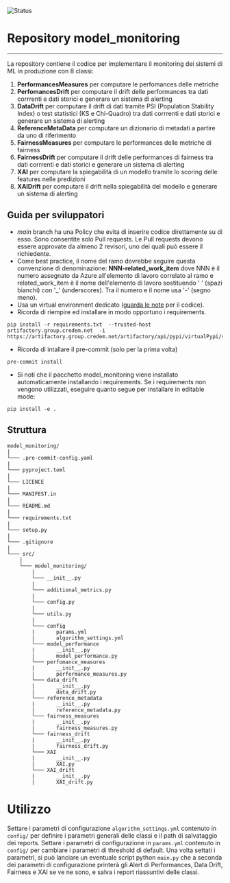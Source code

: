 ![Status](https://img.shields.io/badge/Status-Collaud-yellow)

# Repository model_monitoring
***
La repository contiene il codice per implementare il monitoring dei sistemi di ML in produzione con 8 classi:
1) **PerformancesMeasures** per computare le perfomances delle metriche
2) **PerfomancesDrift** per computare il drift delle performances tra dati corrrenti e dati storici e generare un sistema di alerting
3) **DataDrift** per computare il drift di dati tramite PSI (Population Stability Index) o test statistici (KS e Chi-Quadro) tra dati corrrenti e dati storici e generare un sistema di alerting 
4) **ReferenceMetaData** per computare un dizionario di metadati a partire da uno di riferimento
5) **FairnessMeasures** per computare le performances delle metriche di fairness
6) **FairnessDrift** per computare il drift delle performances di fairness tra dati corrrenti e dati storici e generare un sistema di alerting
7) **XAI** per computare la spiegabilità di un modello tramite lo scoring delle features nelle predizioni
8) **XAIDrift** per computare il drift nella spiegabilità del modello e generare un sistema di alerting

## Guida per sviluppatori

- _main_ branch ha una Policy che evita di inserire codice direttamente su di esso. Sono consentite solo Pull requests. Le Pull requests devono essere approvate da almeno 2 revisori, uno dei quali può essere il richiedente.
- Come best practice, il nome del ramo dovrebbe seguire questa convenzione di denominazione: **NNN-related_work_item** dove NNN è il numero assegnato da Azure all'elemento di lavoro correlato al ramo e related_work_item è il nome dell'elemento di lavoro sostituendo ' ' (spazi bianchi) con '_' (underscores). Tra il numero e il nome usa '-' (segno meno).
- Usa un virtual environment dedicato ([guarda le note](https://docs.google.com/document/d/163Rk4YRbDgbIJK-x3qfA78rGbGtvqMHGnqBD4iomNJU/edit) per il codice).
- Ricorda di riempire ed installare in modo opportuno i requirements.
```
pip install -r requirements.txt  --trusted-host artifactory.group.credem.net  -i https://artifactory.group.credem.net/artifactory/api/pypi/virtualPypi/simple
```
- Ricorda di intallare il pre-commit (solo per la prima volta)
```
pre-commit install
```
- Si noti che il pacchetto model_monitoring viene installato automaticamente installando i requirements. Se i requirements non vengono utilizzati, eseguire quanto segue per installare in editable mode:
```
pip install -e .
```

## Struttura
```
model_monitoring/
|
└─── .pre-commit-config.yaml
|
└─── pyproject.toml
|
└─── LICENCE
|
└─── MANIFEST.in
|
└─── README.md
|
└─── requirements.txt
|
└─── setup.py
|
└─── .gitignore
|
└─── src/
    |
    └─── model_monitoring/
        |
        └─── __init__.py
        |
        └─── additional_metrics.py
        |
        └─── config.py
        |
        └─── utils.py
        |
        └─── config
        |       params.yml
        |       algorithm_settings.yml
        └─── model_performance
        |       __init__.py
        |       model_performance.py
        └─── perfomance_measures
        |       __init__.py
        |       performance_measures.py
        └─── data_drift
        |       __init__.py
        |       data_drift.py
        └─── reference_metadata
        |       __init__.py
        |       reference_metadata.py
        └─── fairness_measures
        |       __init__.py
        |       fairness_measures.py
        └─── fairness_drift
        |       __init__.py
        |       fairness_drift.py
        └─── XAI
        |       __init__.py
        |       XAI.py
        └─── XAI_drift
        |       __init__.py
        |       XAI_drift.py
```
# Utilizzo
Settare i parametri di configurazione `algorithm_settings.yml` contenuto in `config/` per definire i parametri generali delle classi e il path di salvataggio dei reports. Settare i parametri di configurazione in `params.yml` contenuto in `config/` per cambiare i parametri di threshold di default. 
Una volta settati i parametri, si può lanciare un eventuale script python `main.py` che a seconda dei parametri di configurazione printerà gli Alert di Performances, Data Drift, Fairness e XAI se ve ne sono, e salva i report riassuntivi delle classi.